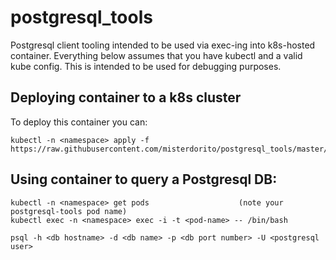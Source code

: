 # postgresql_tools
Postgresql client tooling intended to be used via exec-ing into k8s-hosted container.  Everything below assumes that you have kubectl and a valid kube config.  This is intended to be used for debugging purposes. 

## Deploying container to a k8s cluster
To deploy this container you can:

```
kubectl -n <namespace> apply -f https://raw.githubusercontent.com/misterdorito/postgresql_tools/master/k8s/pg_tools.yml
```

## Using container to query a Postgresql DB:

```
kubectl -n <namespace> get pods                    (note your postgresql-tools pod name)
kubectl exec -n <namespace> exec -i -t <pod-name> -- /bin/bash

psql -h <db hostname> -d <db name> -p <db port number> -U <postgresql user>
```
